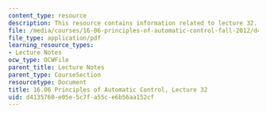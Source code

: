```yaml
---
content_type: resource
description: This resource contains information related to lecture 32.
file: /media/courses/16-06-principles-of-automatic-control-fall-2012/d4135760e05e5c7fa55ce6b56aa152cf_MIT16_06F12_Lecture_32.pdf
file_type: application/pdf
learning_resource_types:
- Lecture Notes
ocw_type: OCWFile
parent_title: Lecture Notes
parent_type: CourseSection
resourcetype: Document
title: 16.06 Principles of Automatic Control, Lecture 32
uid: d4135760-e05e-5c7f-a55c-e6b56aa152cf
---
```

